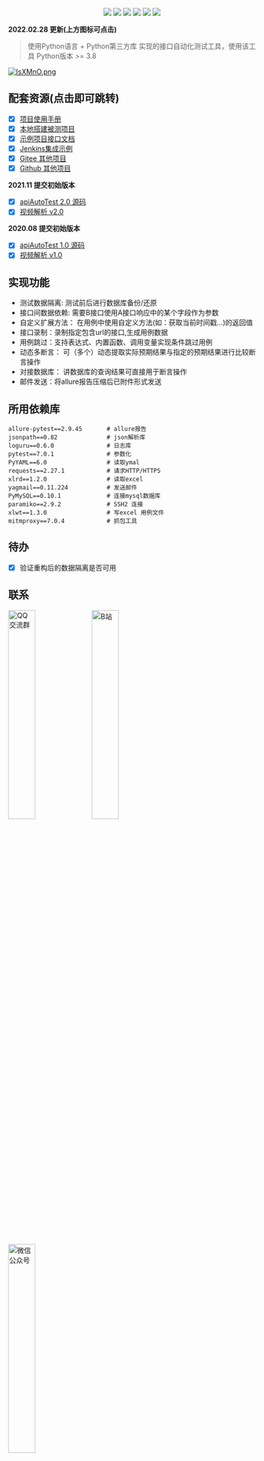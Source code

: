 <center>

[![](https://gitee.com/zy7y/apiAutoTest/badge/star.svg)](https://gitee.com/zy7y/apiAutoTest)
[![](https://gitee.com/zy7y/apiAutoTest/badge/fork.svg)](https://gitee.com/zy7y/apiAutoTest)
[![](https://img.shields.io/github/license/zy7y/apiAutoTest)](https://gitee.com/zy7y/apiAutoTest/blob/master/LICENSE)
[![](https://img.shields.io/github/stars/zy7y/apiAutoTest)](https://github.com/zy7y/apiAutoTest)
[![](https://img.shields.io/github/forks/zy7y/apiAutoTest)](https://github.com/zy7y/apiAutoTest)
[![](https://img.shields.io/github/repo-size/zy7y/apiAutoTest?style=social)](https://github.com/zy7y/apiAutoTest)
</center>


**2022.02.28 更新(上方图标可点击)**
> 使用Python语言 + Python第三方库 实现的接口自动化测试工具，使用该工具 Python版本 >= 3.8

[![IsXMnO.png](https://z3.ax1x.com/2021/11/13/IsXMnO.png)](https://imgtu.com/i/IsXMnO)

## 配套资源(点击即可跳转)
- [x] [项目使用手册](https://zy7y.github.io/apiAutoTest/)
- [x] [本地搭建被测项目](https://www.bilibili.com/video/BV153411j7su/)
- [x] [示例项目接口文档](https://gitee.com/zy7y/apiAutoTest/tree/v1.0/%E9%A1%B9%E7%9B%AE%E5%AE%9E%E6%88%98%E6%8E%A5%E5%8F%A3%E6%96%87%E6%A1%A3.md)
- [x] [Jenkins集成示例](https://www.cnblogs.com/zy7y/p/13448102.html)
- [x] [Gitee 其他项目](https://gitee.com/zy7y/projects)
- [x] [Github 其他项目](https://github.com/zy7y?tab=repositories)

**2021.11 提交初始版本**
- [x] [apiAutoTest 2.0 源码](https://gitee.com/zy7y/apiAutoTest/tree/v2.0/)
- [x] [视频解析 v2.0](https://www.bilibili.com/video/BV1rr4y1r754)

**2020.08 提交初始版本**
- [x] [apiAutoTest 1.0 源码](https://gitee.com/zy7y/apiAutoTest.git)
- [x] [视频解析 v1.0](https://www.bilibili.com/video/BV1pv411i7zK/)

## 实现功能
- 测试数据隔离: 测试前后进行数据库备份/还原
- 接口间数据依赖: 需要B接口使用A接口响应中的某个字段作为参数
- 自定义扩展方法： 在用例中使用自定义方法(如：获取当前时间戳...)的返回值 
- 接口录制：录制指定包含url的接口,生成用例数据
- 用例跳过：支持表达式、内置函数、调用变量实现条件跳过用例
- 动态多断言： 可（多个）动态提取实际预期结果与指定的预期结果进行比较断言操作
- 对接数据库： 讲数据库的查询结果可直接用于断言操作
- 邮件发送：将allure报告压缩后已附件形式发送

## 所用依赖库
```
allure-pytest==2.9.45		# allure报告
jsonpath==0.82				# json解析库
loguru==0.6.0				# 日志库
pytest==7.0.1				# 参数化
PyYAML==6.0				    # 读取ymal
requests==2.27.1			# 请求HTTP/HTTPS
xlrd==1.2.0					# 读取excel
yagmail==0.11.224			# 发送邮件
PyMySQL==0.10.1				# 连接mysql数据库
paramiko==2.9.2				# SSH2 连接
xlwt==1.3.0                 # 写excel 用例文件
mitmproxy==7.0.4            # 抓包工具
```
## 待办
- [x] 验证重构后的数据隔离是否可用

## 联系
<img src=https://gitee.com/zy7y/blog_images/raw/master/img/qrcode_1645977600630.jpg alt="QQ交流群" width=33% />
<a href=https://space.bilibili.com/438858333 ><img src=https://gitee.com/zy7y/blog_images/raw/master/img/96f4e1746746c95f57a006716985613.jpg width=33% alt="B站"/></a>
<img src=https://gitee.com/zy7y/blog_images/raw/master/img/qrcode_for_gh_1be06e7fa598_430.jpg width=33% alt="微信公众号"/>


